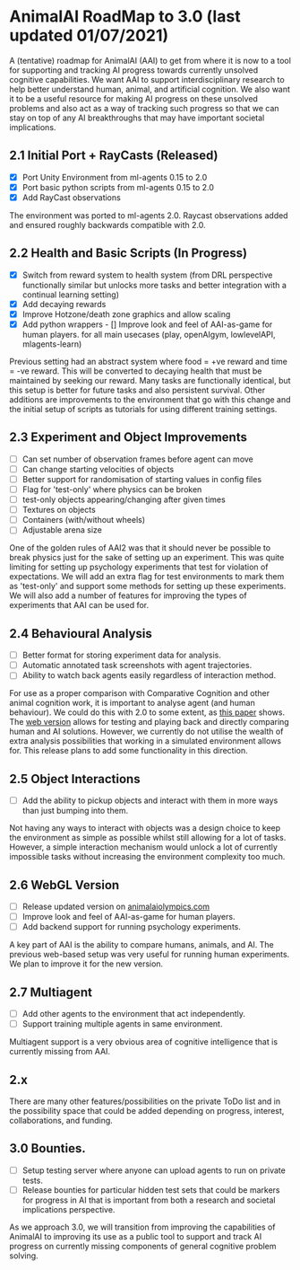 # AnimalAI RoadMap to 3.0 (last updated 01/07/2021)

A (tentative) roadmap for AnimalAI (AAI) to get from where it is now to a tool for supporting and tracking AI progress towards currently unsolved cognitive capabilities. We want AAI to support interdisciplinary research to help better understand human, animal, and artificial cognition. We also want it to be a useful resource for making AI progress on these unsolved problems and also act as a way of tracking such progress so that we can stay on top of any AI breakthroughs that may have important societal implications.

## 2.1 Initial Port + RayCasts (Released)

- [x] Port Unity Environment from ml-agents 0.15 to 2.0
- [x] Port basic python scripts from ml-agents 0.15 to 2.0
- [x] Add RayCast observations

The environment was ported to ml-agents 2.0. Raycast observations added and ensured roughly backwards compatible with 2.0.

## 2.2 Health and Basic Scripts (In Progress)

- [x] Switch from reward system to health system (from DRL perspective functionally similar but unlocks more tasks and better integration with a continual learning setting)
- [x] Add decaying rewards
- [x] Improve Hotzone/death zone graphics and allow scaling
- [x] Add python wrappers - [] Improve look and feel of AAI-as-game for human players.
for all main usecases (play, openAIgym, lowlevelAPI, mlagents-learn)

Previous setting had an abstract system where food = +ve reward and time = -ve reward. This will be converted to decaying health that must be maintained by seeking our reward. Many tasks are functionally identical, but this setup is better for future tasks and also persistent survival. Other additions are improvements to the environment that go with this change and the initial setup of scripts as tutorials for using different training settings.

## 2.3 Experiment and Object Improvements

- [ ] Can set number of observation frames before agent can move
- [ ] Can change starting velocities of objects
- [ ] Better support for randomisation of starting values in config files
- [ ] Flag for 'test-only' where physics can be broken
- [ ] test-only objects appearing/changing after given times
- [ ] Textures on objects
- [ ] Containers (with/without wheels)
- [ ] Adjustable arena size

One of the golden rules of AAI2 was that it should never be possible to break physics just for the sake of setting up an experiment. This was quite limiting for setting up psychology experiments that test for violation of expectations. We will add an extra flag for test environments to mark them as 'test-only' and support some methods for setting up these experiments. We will also add a number of features for improving the types of experiments that AAI can be used for.

## 2.4 Behavioural Analysis

- [ ] Better format for storing experiment data for analysis.
- [ ] Automatic annotated task screenshots with agent trajectories.
- [ ] Ability to watch back agents easily regardless of interaction method.

For use as a proper comparison with Comparative Cognition and other animal cognition work, it is important to analyse agent (and human behaviour). We could do this with 2.0 to some extent, as [this paper](https://psyarxiv.com/me3xy) shows. The [web version](http://animalaiolympics.com/AAI/) allows for testing and playing back and directly comparing human and AI solutions. However, we currently do not utilise the wealth of extra analysis possibilities that working in a simulated environment allows for. This release plans to add some functionality in this direction.

## 2.5 Object Interactions

- [ ] Add the ability to pickup objects and interact with them in more ways than just bumping into them.

Not having any ways to interact with objects was a design choice to keep the environment as simple as possible whilst still allowing for a lot of tasks. However, a simple interaction mechanism would unlock a lot of currently impossible tasks without increasing the environment complexity too much.

## 2.6 WebGL Version

- [ ] Release updated version on [animalaiolympics.com](http://animalaiolympics.com/AAI/)
- [ ] Improve look and feel of AAI-as-game for human players.
- [ ] Add backend support for running psychology experiments.

A key part of AAI is the ability to compare humans, animals, and AI. The previous web-based setup was very useful for running human experiments. We plan to improve it for the new version.

## 2.7 Multiagent

- [ ] Add other agents to the environment that act independently.
- [ ] Support training multiple agents in same environment. 

Multiagent support is a very obvious area of cognitive intelligence that is currently missing from AAI. 

## 2.x

There are many other features/possibilities on the private ToDo list and in the possibility space that could be added depending on progress, interest, collaborations, and funding.

## 3.0 Bounties.

- [ ] Setup testing server where anyone can upload agents to run on private tests.
- [ ] Release bounties for particular hidden test sets that could be markers for progress in AI that is important from both a research and societal implications perspective. 

As we approach 3.0, we will transition from improving the capabilities of AnimalAI to improving its use as a public tool to support and track AI progress on currently missing components of general cognitive problem solving. 


